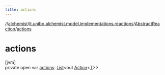 ```yaml
---
title: actions
---
```

//[alchemist](../../../index.html)/[it.unibo.alchemist.model.implementations.reactions](../index.html)/[AbstractReaction](index.html)/[actions](actions.html)



# actions



[jvm]\
private open var [actions](actions.html): [List](https://docs.oracle.com/javase/8/docs/api/java/util/List.html)<out [Action](../../it.unibo.alchemist.model.interfaces/-action/index.html)<[T](../../it.unibo.alchemist.model.implementations.layers/-uniform-layer/index.html)>>




